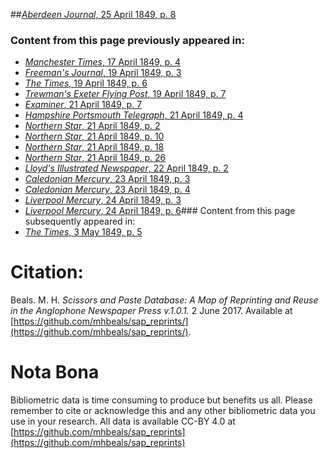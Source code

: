 ##[*Aberdeen Journal*, 25 April 1849, p. 8](https://mhbeals.github.io/sap_html/Aberdeen-Journal/Aberdeen-Journal-25-April-1849-p-8)

### Content from this page previously appeared in:
+ [*Manchester Times*, 17 April 1849, p. 4](https://mhbeals.github.io/sap_html/Manchester-Times/Manchester-Times-17-April-1849-p-4)
+ [*Freeman's Journal*, 19 April 1849, p. 3](https://mhbeals.github.io/sap_html/Freeman's-Journal/Freeman's-Journal-19-April-1849-p-3)
+ [*The Times*, 19 April 1849, p. 6](https://mhbeals.github.io/sap_html/The-Times/The-Times-19-April-1849-p-6)
+ [*Trewman's Exeter Flying Post*, 19 April 1849, p. 7](https://mhbeals.github.io/sap_html/Trewman's-Exeter-Flying-Post/Trewman's-Exeter-Flying-Post-19-April-1849-p-7)
+ [*Examiner*, 21 April 1849, p. 7](https://mhbeals.github.io/sap_html/Examiner/Examiner-21-April-1849-p-7)
+ [*Hampshire Portsmouth Telegraph*, 21 April 1849, p. 4](https://mhbeals.github.io/sap_html/Hampshire-Portsmouth-Telegraph/Hampshire-Portsmouth-Telegraph-21-April-1849-p-4)
+ [*Northern Star*, 21 April 1849, p. 2](https://mhbeals.github.io/sap_html/Northern-Star/Northern-Star-21-April-1849-p-2)
+ [*Northern Star*, 21 April 1849, p. 10](https://mhbeals.github.io/sap_html/Northern-Star/Northern-Star-21-April-1849-p-10)
+ [*Northern Star*, 21 April 1849, p. 18](https://mhbeals.github.io/sap_html/Northern-Star/Northern-Star-21-April-1849-p-18)
+ [*Northern Star*, 21 April 1849, p. 26](https://mhbeals.github.io/sap_html/Northern-Star/Northern-Star-21-April-1849-p-26)
+ [*Lloyd's Illustrated Newspaper*, 22 April 1849, p. 2](https://mhbeals.github.io/sap_html/Lloyd's-Illustrated-Newspaper/Lloyd's-Illustrated-Newspaper-22-April-1849-p-2)
+ [*Caledonian Mercury*, 23 April 1849, p. 3](https://mhbeals.github.io/sap_html/Caledonian-Mercury/Caledonian-Mercury-23-April-1849-p-3)
+ [*Caledonian Mercury*, 23 April 1849, p. 4](https://mhbeals.github.io/sap_html/Caledonian-Mercury/Caledonian-Mercury-23-April-1849-p-4)
+ [*Liverpool Mercury*, 24 April 1849, p. 3](https://mhbeals.github.io/sap_html/Liverpool-Mercury/Liverpool-Mercury-24-April-1849-p-3)
+ [*Liverpool Mercury*, 24 April 1849, p. 6](https://mhbeals.github.io/sap_html/Liverpool-Mercury/Liverpool-Mercury-24-April-1849-p-6)### Content from this page subsequently appeared in:
+ [*The Times*, 3 May 1849, p. 5](https://mhbeals.github.io/sap_html/The-Times/The-Times-3-May-1849-p-5)
                    
# Citation: 

Beals. M. H. *Scissors and Paste Database: A Map of Reprinting and Reuse in the Anglophone Newspaper Press v.1.0.1.* 2 June 2017. Available at [https://github.com/mhbeals/sap_reprints/](https://github.com/mhbeals/sap_reprints/). 
                    
# Nota Bona

Bibliometric data is time consuming to produce but benefits us all. Please remember to cite or acknowledge this and any other bibliometric data you use in your research. All data is available CC-BY 4.0 at [https://github.com/mhbeals/sap_reprints](https://github.com/mhbeals/sap_reprints)